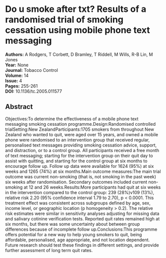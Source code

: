 # Do u smoke after txt? Results of a randomised trial of smoking cessation using mobile phone text messaging

**Authors:** A Rodgers, T Corbett, D Bramley, T Riddell, M Wills, R-B Lin, M Jones  
**Year:** None  
**Journal:** Tobacco Control  
**Volume:** 14  
**Issue:** 4  
**Pages:** 255-261  
**DOI:** 10.1136/tc.2005.011577  

## Abstract
Objectives:To determine the effectiveness of a mobile phone text messaging smoking cessation programme.Design:Randomised controlled trialSetting:New ZealandParticipants:1705 smokers from throughout New Zealand who wanted to quit, were aged over 15 years, and owned a mobile phone were randomised to an intervention group that received regular, personalised text messages providing smoking cessation advice, support, and distraction, or to a control group. All participants received a free month of text messaging; starting for the intervention group on their quit day to assist with quitting, and starting for the control group at six months to encourage follow up. Follow up data were available for 1624 (95%) at six weeks and 1265 (74%) at six months.Main outcome measures:The main trial outcome was current non-smoking (that is, not smoking in the past week) six weeks after randomisation. Secondary outcomes included current non-smoking at 12 and 26 weeks.Results:More participants had quit at six weeks in the intervention compared to the control group: 239 (28%)v109 (13%), relative risk 2.20 (95% confidence interval 1.79 to 2.70), p < 0.0001. This treatment effect was consistent across subgroups defined by age, sex, income level, or geographic location (p homogeneity > 0.2). The relative risk estimates were similar in sensitivity analyses adjusting for missing data and salivary cotinine verification tests. Reported quit rates remained high at six months, but there was some uncertainty about between group differences because of incomplete follow up.Conclusions:This programme offers potential for a new way to help young smokers to quit, being affordable, personalised, age appropriate, and not location dependent. Future research should test these findings in different settings, and provide further assessment of long term quit rates.

